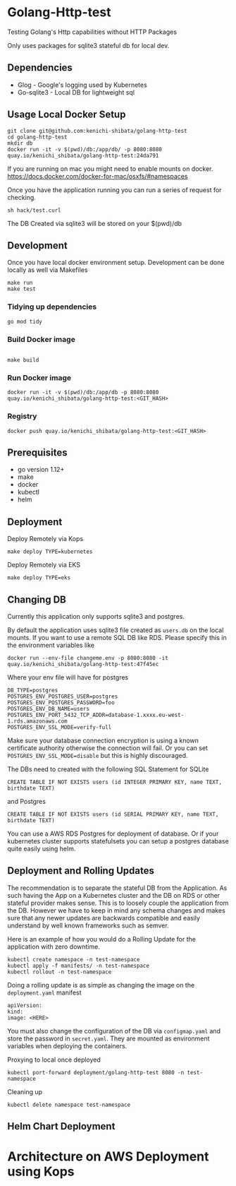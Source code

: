 Golang-Http-test
============

Testing Golang's Http capabilities without HTTP Packages

Only uses packages for sqlite3 stateful db for local dev.

Dependencies
------------
* Glog - Google's logging used by Kubernetes
* Go-sqlite3 - Local DB for lightweight sql

Usage Local Docker Setup
--------
```
git clone git@github.com:kenichi-shibata/golang-http-test
cd golang-http-test
mkdir db
docker run -it -v $(pwd)/db:/app/db/ -p 8080:8080 quay.io/kenichi_shibata/golang-http-test:24da791
```
If you are running on mac you might need to enable mounts on docker. https://docs.docker.com/docker-for-mac/osxfs/#namespaces

Once you have the application running you can run a series of request for checking.

```
sh hack/test.curl
```

The DB Created via sqlite3 will be stored on your $(pwd)/db

Development
------------
Once you have local docker environment setup. Development can be done locally
as well via Makefiles

```
make run
make test
```

### Tidying up dependencies

```
go mod tidy
```

### Build Docker image
```

make build
```
### Run Docker image
```
docker run -it -v $(pwd)/db:/app/db -p 8080:8080 quay.io/kenichi_shibata/golang-http-test:<GIT_HASH>
```
### Registry
```
docker push quay.io/kenichi_shibata/golang-http-test:<GIT_HASH>
```

Prerequisites
------------
* go version 1.12+
* make
* docker
* kubectl
* helm

Deployment
-----------------
Deploy Remotely via Kops
```
make deploy TYPE=kubernetes
```

Deploy Remotely via EKS
```
make deploy TYPE=eks
```

Changing DB
--------------------
Currently this application only supports sqlite3 and postgres.

By default the application uses sqlite3 file created as `users.db` on the local mounts. If you want to use a remote SQL DB like RDS. Please specify this in the environment variables like

```
docker run --env-file changeme.env -p 8080:8080 -it quay.io/kenichi_shibata/golang-http-test:47f45ec
```

Where your env file will have for postgres
```
DB_TYPE=postgres
POSTGRES_ENV_POSTGRES_USER=postgres
POSTGRES_ENV_POSTGRES_PASSWORD=foo 
POSTGRES_ENV_DB_NAME=users
POSTGRES_ENV_PORT_5432_TCP_ADDR=database-1.xxxx.eu-west-1.rds.amazonaws.com
POSTGRES_ENV_SSL_MODE=verify-full
```
Make sure your database connection encryption is using a known certificate authority otherwise the connection will fail. Or you can set `POSTGRES_ENV_SSL_MODE=disable` but this is highly discouraged. 

The DBs need to created with the following SQL Statement for SQLite
```
CREATE TABLE IF NOT EXISTS users (id INTEGER PRIMARY KEY, name TEXT, birthdate TEXT)
```
and Postgres
```
CREATE TABLE IF NOT EXISTS users (id SERIAL PRIMARY KEY, name TEXT, birthdate TEXT)
```
You can use a AWS RDS Postgres for deployment of database. Or if your kubernetes cluster supports statefulsets you can setup a postgres database quite easily using helm.

Deployment and Rolling Updates
---------------------
The recommendation is to separate the stateful DB from the Application. As such having the App on a Kubernetes cluster and the DB on RDS or other stateful provider makes sense. This is to loosely couple the application from the DB. However we have to keep in mind any schema changes and makes sure that any newer updates are backwards compatible and easily understand by well known frameworks such as semver.

Here is an example of how you would do a Rolling Update for the application with zero downtime.

```
kubectl create namespace -n test-namespace
kubectl apply -f manifests/ -n test-namespace
kubectl rollout -n test-namespace
```

Doing a rolling update is as simple as changing the image on the `deployment.yaml` manifest

```
apiVersion:
kind:
image: <HERE>
```
You must also change the configuration of the DB via `configmap.yaml` and store the password in `secret.yaml`. They are mounted as environment variables when deploying the containers.

Proxying to local once deployed

```
kubectl port-forward deployment/golang-http-test 8080 -n test-namespace
```

Cleaning up 
```
kubectl delete namespace test-namespace
```

Helm Chart Deployment
------------

Architecture on AWS Deployment using Kops
======================

